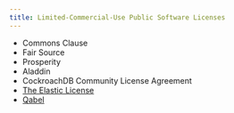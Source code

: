 ```yaml
---
title: Limited-Commercial-Use Public Software Licenses
---
```

- Commons Clause
- Fair Source
- Prosperity
- Aladdin
- CockroachDB Community License Agreement
- [The Elastic License](https://github.com/elastic/elasticsearch/blob/0d8aa7527e242fbda9d84867ab8bc955758eebce/licenses/ELASTIC-LICENSE.txt)
- [Qabel](https://github.com/Qabel/qabel-desktop/blob/master/LICENSE)
